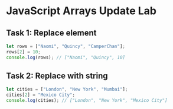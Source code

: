 # JavaScript Arrays Update Lab

## Task 1: Replace element
```js
let rows = ["Naomi", "Quincy", "CamperChan"];
rows[2] = 10;
console.log(rows); // ["Naomi", "Quincy", 10]
```

## Task 2: Replace with string
```js
let cities = ["London", "New York", "Mumbai"];
cities[2] = "Mexico City";
console.log(cities); // ["London", "New York", "Mexico City"]
```
